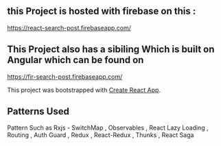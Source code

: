 ## this Project is hosted with firebase  on this :

https://react-search-post.firebaseapp.com/

## This Project also has a sibiling Which is built on Angular  which can be found on 

https://fir-search-post.firebaseapp.com/

This project was bootstrapped with [Create React App](https://github.com/facebook/create-react-app).

## Patterns Used 

Pattern Such as Rxjs - SwitchMap , Observables , React Lazy Loading , Routing  , Auth Guard , Redux , React-Redux , Thunks , React Saga